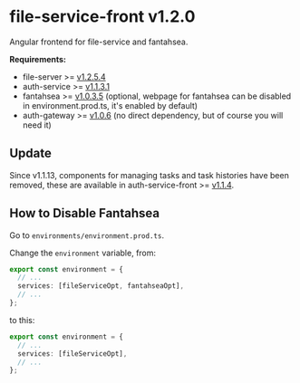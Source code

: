 # file-service-front v1.2.0

Angular frontend for file-service and fantahsea.

**Requirements:**

- file-server >= [v1.2.5.4](https://github.com/CurtisNewbie/file-server/tree/v1.2.5.4)
- auth-service >= [v1.1.3.1](https://github.com/CurtisNewbie/auth-service/tree/v1.1.3.1)
- fantahsea >= [v1.0.3.5](https://github.com/CurtisNewbie/fantahsea/tree/v1.0.3.5) (optional, webpage for fantahsea can be disabled in environment.prod.ts, it's enabled by default)
- auth-gateway >= [v1.0.6](https://github.com/CurtisNewbie/auth-gateway/tree/v1.0.6) (no direct dependency, but of course you will need it)

## Update

Since v1.1.13, components for managing tasks and task histories have been removed, these are available in auth-service-front >= [v1.1.4](https://github.com/curtisnewbie/auth-service-front/tree/v1.1.4). 

## How to Disable Fantahsea

Go to `environments/environment.prod.ts`. 

Change the `environment` variable, from:

```ts
export const environment = {
  // ...
  services: [fileServiceOpt, fantahseaOpt],
  // ...
};
```

to this:

```ts
export const environment = {
  // ...
  services: [fileServiceOpt],
  // ...
};
```

